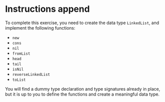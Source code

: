 # Instructions append

To complete this exercise, you need to create the data type `LinkedList`,
and implement the following functions:

- `new`
- `cons`
- `nil`
- `fromList`
- `head`
- `tail`
- `isNil`
- `reverseLinkedList`
- `toList`

You will find a dummy type declaration and type signatures already in place,
but it is up to you to define the functions and create a meaningful data type.
